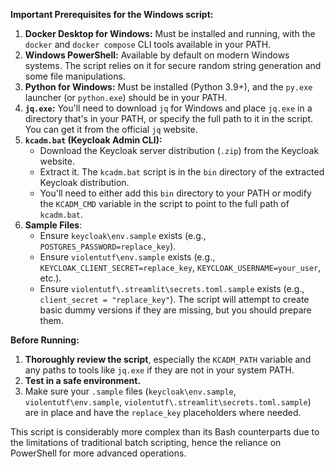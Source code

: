 **Important Prerequisites for the Windows script:**

1.  **Docker Desktop for Windows:** Must be installed and running, with the `docker` and `docker compose` CLI tools available in your PATH.
2.  **Windows PowerShell:** Available by default on modern Windows systems. The script relies on it for secure random string generation and some file manipulations.
3.  **Python for Windows:** Must be installed (Python 3.9+), and the `py.exe` launcher (or `python.exe`) should be in your PATH.
4.  **`jq.exe`:** You'll need to download `jq` for Windows and place `jq.exe` in a directory that's in your PATH, or specify the full path to it in the script. You can get it from the official `jq` website.
5.  **`kcadm.bat` (Keycloak Admin CLI):**
    * Download the Keycloak server distribution (`.zip`) from the Keycloak website.
    * Extract it. The `kcadm.bat` script is in the `bin` directory of the extracted Keycloak distribution.
    * You'll need to either add this `bin` directory to your PATH or modify the `KCADM_CMD` variable in the script to point to the full path of `kcadm.bat`.
6.  **Sample Files**:
    * Ensure `keycloak\env.sample` exists (e.g., `POSTGRES_PASSWORD=replace_key`).
    * Ensure `violentutf\env.sample` exists (e.g., `KEYCLOAK_CLIENT_SECRET=replace_key`, `KEYCLOAK_USERNAME=your_user`, etc.).
    * Ensure `violentutf\.streamlit\secrets.toml.sample` exists (e.g., `client_secret = "replace_key"`).
    The script will attempt to create basic dummy versions if they are missing, but you should prepare them.

**Before Running:**

1.  **Thoroughly review the script**, especially the `KCADM_PATH` variable and any paths to tools like `jq.exe` if they are not in your system PATH.
2.  **Test in a safe environment.**
3.  Make sure your `.sample` files (`keycloak\env.sample`, `violentutf\env.sample`, `violentutf\.streamlit\secrets.toml.sample`) are in place and have the `replace_key` placeholders where needed.

This script is considerably more complex than its Bash counterparts due to the limitations of traditional batch scripting, hence the reliance on PowerShell for more advanced operations.